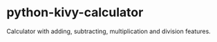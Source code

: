 # python-kivy-calculator
Calculator with adding, subtracting, multiplication and division features.

